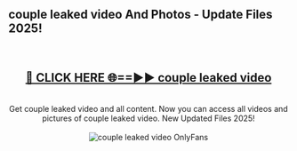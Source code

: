 <h2>couple leaked video And Photos - Update Files 2025!</h2>
<br>
<div align="center">
<h2><a href="https://linkcuts.com/hfmhzwbr" rel="nofollow">🔴 CLICK HERE 🌐==►► couple leaked video</a></h2>
<br>
Get couple leaked video and all content. Now you can access all videos and pictures of couple leaked video. New Updated Files 2025!
<br>
<br>
<a href="https://linkcuts.com/hfmhzwbr" rel="nofollow" data-target="animated-image.originalLink"><img src="https://i.ibb.co.com/WyWwxjT/player-gif2.gif" alt="couple leaked video OnlyFans" style="max-width: 100%; display: inline-block;" data-target="animated-image.originalImage"></a>
</div>
<br>
